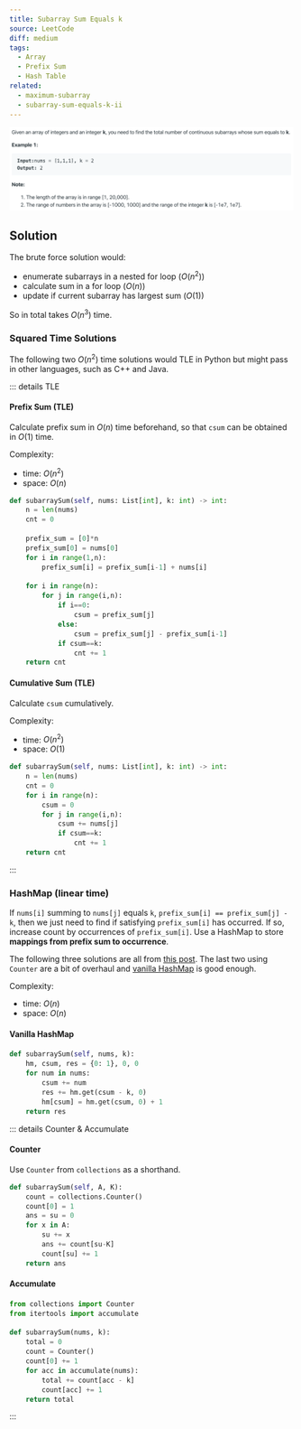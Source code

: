 ```yaml
---
title: Subarray Sum Equals k
source: LeetCode
diff: medium
tags:
  - Array
  - Prefix Sum
  - Hash Table
related:
  - maximum-subarray
  - subarray-sum-equals-k-ii
---
```


<img class="medium-zoom" src="/algo/subarray-sum-equals-k.png" alt="https://leetcode.com/problems/subarray-sum-equals-k">

## Solution

The brute force solution would:

- enumerate subarrays in a nested for loop ($O(n^2)$)
- calculate sum in a for loop ($O(n)$)
- update if current subarray has largest sum ($O(1)$)

So in total takes $O(n^3)$ time.

### Squared Time Solutions

The following two $O(n^2)$ time solutions would TLE in Python but might pass in other languages, such as C++ and Java.

::: details TLE

#### Prefix Sum (TLE)

Calculate prefix sum in $O(n)$ time beforehand, so that `csum` can be obtained in $O(1)$ time.

Complexity:

- time: $O(n^2)$
- space: $O(n)$

```py
def subarraySum(self, nums: List[int], k: int) -> int:
    n = len(nums)
    cnt = 0

    prefix_sum = [0]*n
    prefix_sum[0] = nums[0]
    for i in range(1,n):
        prefix_sum[i] = prefix_sum[i-1] + nums[i]

    for i in range(n):
        for j in range(i,n):
            if i==0:
                csum = prefix_sum[j]
            else:
                csum = prefix_sum[j] - prefix_sum[i-1]
            if csum==k:
                cnt += 1
    return cnt
```

#### Cumulative Sum (TLE)

Calculate `csum` cumulatively.

Complexity:

- time: $O(n^2)$
- space: $O(1)$

```py
def subarraySum(self, nums: List[int], k: int) -> int:
    n = len(nums)
    cnt = 0
    for i in range(n):
        csum = 0
        for j in range(i,n):
            csum += nums[j]
            if csum==k:
                cnt += 1
    return cnt
```

:::

### HashMap (linear time)

If `nums[i]` summing to `nums[j]` equals `k`, `prefix_sum[i] == prefix_sum[j] - k`, then we just need to find if satisfying `prefix_sum[i]` has occurred. If so, increase count by occurrences of `prefix_sum[i]`. Use a HashMap to store **mappings from prefix sum to occurrence**.

The following three solutions are all from [this post](https://leetcode.com/problems/subarray-sum-equals-k/discuss/102111/Python-Simple-with-Explanation). The last two using `Counter` are a bit of overhaul and [vanilla HashMap](#vanilla-hashmap) is good enough.

Complexity:

- time: $O(n)$
- space: $O(n)$

#### Vanilla HashMap

```py
def subarraySum(self, nums, k):
    hm, csum, res = {0: 1}, 0, 0
    for num in nums:
        csum += num
        res += hm.get(csum - k, 0)
        hm[csum] = hm.get(csum, 0) + 1
    return res
```

::: details Counter & Accumulate

#### Counter

Use `Counter` from `collections` as a shorthand.

```py
def subarraySum(self, A, K):
    count = collections.Counter()
    count[0] = 1
    ans = su = 0
    for x in A:
        su += x
        ans += count[su-K]
        count[su] += 1
    return ans
```

#### Accumulate

```py
from collections import Counter
from itertools import accumulate

def subarraySum(nums, k):
    total = 0
    count = Counter()
    count[0] += 1
    for acc in accumulate(nums):
        total += count[acc - k]
        count[acc] += 1
    return total
```

:::
